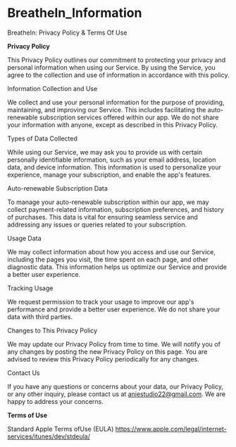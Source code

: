 # BreatheIn_Information
BreatheIn: Privacy Policy &amp; Terms Of Use

**Privacy Policy**

This Privacy Policy outlines our commitment to protecting your privacy and personal information when using our Service. By using the Service, you agree to the collection and use of information in accordance with this policy.

Information Collection and Use

We collect and use your personal information for the purpose of providing, maintaining, and improving our Service. This includes facilitating the auto-renewable subscription services offered within our app. We do not share your information with anyone, except as described in this Privacy Policy.

Types of Data Collected

While using our Service, we may ask you to provide us with certain personally identifiable information, such as your email address, location data, and device information. This information is used to personalize your experience, manage your subscription, and enable the app's features.

Auto-renewable Subscription Data

To manage your auto-renewable subscription within our app, we may collect payment-related information, subscription preferences, and history of purchases. This data is vital for ensuring seamless service and addressing any issues or queries related to your subscription.

Usage Data

We may collect information about how you access and use our Service, including the pages you visit, the time spent on each page, and other diagnostic data. This information helps us optimize our Service and provide a better user experience.

Tracking Usage

We request permission to track your usage to improve our app's performance and provide a better user experience. We do not share your data with third parties.

Changes to This Privacy Policy

We may update our Privacy Policy from time to time. We will notify you of any changes by posting the new Privacy Policy on this page. You are advised to review this Privacy Policy periodically for any changes.

Contact Us

If you have any questions or concerns about your data, our Privacy Policy, or any other inquiry, please contact us at aniestudio22@gmail.com. We are happy to address your concerns.


**Terms of Use**

Standard Apple Terms ofUse (EULA)
https://www.apple.com/legal/internet-services/itunes/dev/stdeula/









